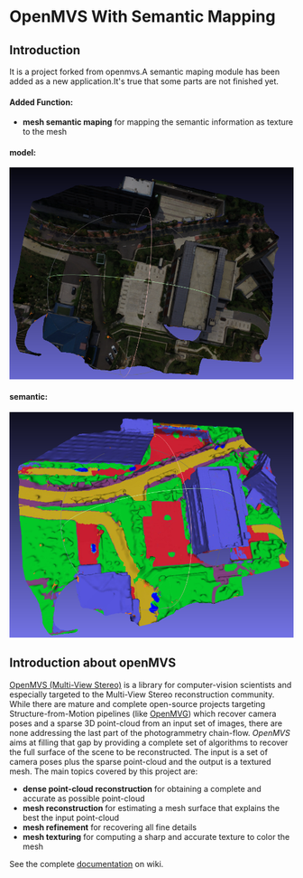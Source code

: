 # OpenMVS With Semantic Mapping

## Introduction

It is a project forked from openmvs.A semantic maping module has been added as a new application.It's true that some parts are not finished yet. 
#### Added Function:
- **mesh semantic maping** for mapping the semantic information as texture to the mesh
#### model:
![Image text](https://github.com/Freeverc/openmvs-semantic-mapping/blob/master/images/model.png)
#### semantic:
![Image text](https://github.com/Freeverc/openmvs-semantic-mapping/blob/master/images/semantic.png)

## Introduction about openMVS
[OpenMVS (Multi-View Stereo)](http://cdcseacave.github.io/openMVS) is a library for computer-vision scientists and especially targeted to the Multi-View Stereo reconstruction community. While there are mature and complete open-source projects targeting Structure-from-Motion pipelines (like [OpenMVG](https://github.com/openMVG/openMVG)) which recover camera poses and a sparse 3D point-cloud from an input set of images, there are none addressing the last part of the photogrammetry chain-flow. *OpenMVS* aims at filling that gap by providing a complete set of algorithms to recover the full surface of the scene to be reconstructed. The input is a set of camera poses plus the sparse point-cloud and the output is a textured mesh. The main topics covered by this project are:

- **dense point-cloud reconstruction** for obtaining a complete and accurate as possible point-cloud
- **mesh reconstruction** for estimating a mesh surface that explains the best the input point-cloud
- **mesh refinement** for recovering all fine details
- **mesh texturing** for computing a sharp and accurate texture to color the mesh


See the complete [documentation](https://github.com/cdcseacave/openMVS/wiki) on wiki.

